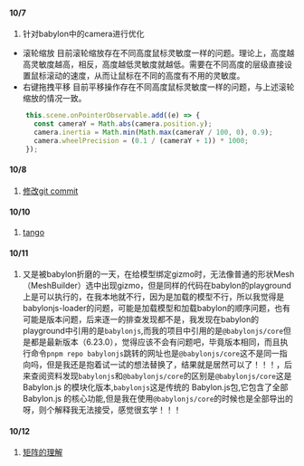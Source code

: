 #### 10/7
1. 针对babylon中的camera进行优化

- 滚轮缩放
目前滚轮缩放存在不同高度鼠标灵敏度一样的问题。理论上，高度越高灵敏度越高，相反，高度越低灵敏度就越低。需要在不同高度的层级直接设置鼠标滚动的速度，从而让鼠标在不同的高度有不用的灵敏度。
- 右键拖拽平移
目前平移操作存在不同高度鼠标灵敏度一样的问题，与上述滚轮缩放的情况一致。
```ts
    this.scene.onPointerObservable.add((e) => {
      const cameraY = Math.abs(camera.position.y);
      camera.inertia = Math.min(Math.max(cameraY / 100, 0), 0.9);
      camera.wheelPrecision = (0.1 / (cameraY + 1)) * 1000;
    });
```

#### 10/8
1. [修改git commit](https://mp.weixin.qq.com/s/qeN1lJz1pahUt7KVg83NAw)

#### 10/10
1. [tango](https://mp.weixin.qq.com/s/T0-ACIA89NoePmrUmwxghA)

#### 10/11
1. 又是被babylon折磨的一天，在给模型绑定gizmo时，无法像普通的形状Mesh（MeshBuilder）选中出现gizmo，但是同样的代码在babylon的playground上是可以执行的，在我本地就不行，因为是加载的模型不行，所以我觉得是babylonjs-loader的问题，可能是加载模型和加载babylon的顺序问题，也有可能是版本问题，后来逐一的排查发现都不是，我发现在babylon的playground中引用的是`babylonjs`,而我的项目中引用的是`@babylonjs/core`但是都是最新版本（6.23.0），觉得应该不会有问题吧，毕竟版本相同，而且执行命令`pnpm repo babylonjs`跳转的网址也是`@babylonjs/core`这不是同一指向吗，但是我还是抱着试一试的想法替换了，结果就是居然可以了！！！，后来查阅资料发现`babylonjs`和`@babylonjs/core`的区别是`@babylonjs/core`这是 Babylon.js 的模块化版本,`babylonjs`这是传统的 Babylon.js包,它包含了全部 Babylon.js 的核心功能,但是我在使用`@babylonjs/core`的时候也是全部导出的呀，则个解释我无法接受，感觉很玄学！！！

#### 10/12
1. [矩阵的理解](https://www.jianshu.com/p/a254ad537c94)
